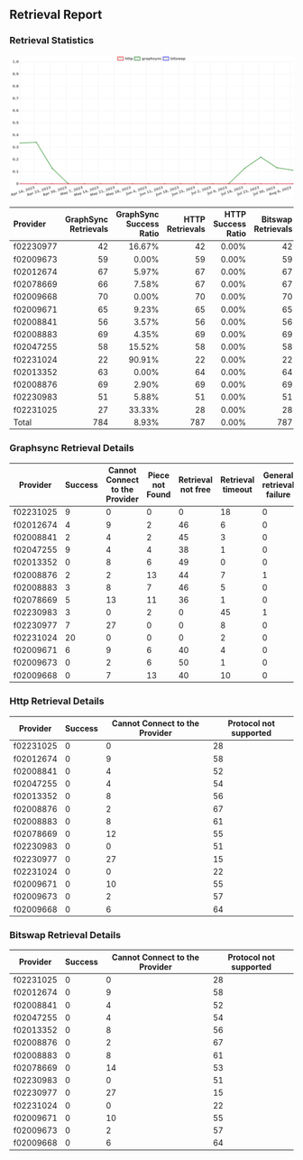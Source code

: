 ## Retrieval Report
### Retrieval Statistics
<img src="https://raw.githubusercontent.com/data-preservation-programs/filplus-checker-assets/main/filecoin-project/filecoin-plus-large-datasets/issues/1656/1691463515136.png"/>

| Provider  | GraphSync Retrievals | GraphSync Success Ratio | HTTP Retrievals | HTTP Success Ratio | Bitswap Retrievals | Bitswap Success Ratio |
| :-------- | -------------------: | ----------------------: | --------------: | -----------------: | -----------------: | --------------------: |
| f02230977 |                   42 |                  16.67% |              42 |              0.00% |                 42 |                 0.00% |
| f02009673 |                   59 |                   0.00% |              59 |              0.00% |                 59 |                 0.00% |
| f02012674 |                   67 |                   5.97% |              67 |              0.00% |                 67 |                 0.00% |
| f02078669 |                   66 |                   7.58% |              67 |              0.00% |                 67 |                 0.00% |
| f02009668 |                   70 |                   0.00% |              70 |              0.00% |                 70 |                 0.00% |
| f02009671 |                   65 |                   9.23% |              65 |              0.00% |                 65 |                 0.00% |
| f02008841 |                   56 |                   3.57% |              56 |              0.00% |                 56 |                 0.00% |
| f02008883 |                   69 |                   4.35% |              69 |              0.00% |                 69 |                 0.00% |
| f02047255 |                   58 |                  15.52% |              58 |              0.00% |                 58 |                 0.00% |
| f02231024 |                   22 |                  90.91% |              22 |              0.00% |                 22 |                 0.00% |
| f02013352 |                   63 |                   0.00% |              64 |              0.00% |                 64 |                 0.00% |
| f02008876 |                   69 |                   2.90% |              69 |              0.00% |                 69 |                 0.00% |
| f02230983 |                   51 |                   5.88% |              51 |              0.00% |                 51 |                 0.00% |
| f02231025 |                   27 |                  33.33% |              28 |              0.00% |                 28 |                 0.00% |
| Total     |                  784 |                   8.93% |             787 |              0.00% |                787 |                 0.00% |

### Graphsync Retrieval Details
| Provider  | Success | Cannot Connect to the Provider | Piece not Found | Retrieval not free | Retrieval timeout | General retrieval failure | Unconfirmed block transfer |
| --------- | ------- | ------------------------------ | --------------- | ------------------ | ----------------- | ------------------------- | -------------------------- |
| f02231025 | 9       | 0                              | 0               | 0                  | 18                | 0                         | 0                          |
| f02012674 | 4       | 9                              | 2               | 46                 | 6                 | 0                         | 0                          |
| f02008841 | 2       | 4                              | 2               | 45                 | 3                 | 0                         | 0                          |
| f02047255 | 9       | 4                              | 4               | 38                 | 1                 | 0                         | 2                          |
| f02013352 | 0       | 8                              | 6               | 49                 | 0                 | 0                         | 0                          |
| f02008876 | 2       | 2                              | 13              | 44                 | 7                 | 1                         | 0                          |
| f02008883 | 3       | 8                              | 7               | 46                 | 5                 | 0                         | 0                          |
| f02078669 | 5       | 13                             | 11              | 36                 | 1                 | 0                         | 0                          |
| f02230983 | 3       | 0                              | 2               | 0                  | 45                | 1                         | 0                          |
| f02230977 | 7       | 27                             | 0               | 0                  | 8                 | 0                         | 0                          |
| f02231024 | 20      | 0                              | 0               | 0                  | 2                 | 0                         | 0                          |
| f02009671 | 6       | 9                              | 6               | 40                 | 4                 | 0                         | 0                          |
| f02009673 | 0       | 2                              | 6               | 50                 | 1                 | 0                         | 0                          |
| f02009668 | 0       | 7                              | 13              | 40                 | 10                | 0                         | 0                          |

### Http Retrieval Details
| Provider  | Success | Cannot Connect to the Provider | Protocol not supported |
| --------- | ------- | ------------------------------ | ---------------------- |
| f02231025 | 0       | 0                              | 28                     |
| f02012674 | 0       | 9                              | 58                     |
| f02008841 | 0       | 4                              | 52                     |
| f02047255 | 0       | 4                              | 54                     |
| f02013352 | 0       | 8                              | 56                     |
| f02008876 | 0       | 2                              | 67                     |
| f02008883 | 0       | 8                              | 61                     |
| f02078669 | 0       | 12                             | 55                     |
| f02230983 | 0       | 0                              | 51                     |
| f02230977 | 0       | 27                             | 15                     |
| f02231024 | 0       | 0                              | 22                     |
| f02009671 | 0       | 10                             | 55                     |
| f02009673 | 0       | 2                              | 57                     |
| f02009668 | 0       | 6                              | 64                     |

### Bitswap Retrieval Details
| Provider  | Success | Cannot Connect to the Provider | Protocol not supported |
| --------- | ------- | ------------------------------ | ---------------------- |
| f02231025 | 0       | 0                              | 28                     |
| f02012674 | 0       | 9                              | 58                     |
| f02008841 | 0       | 4                              | 52                     |
| f02047255 | 0       | 4                              | 54                     |
| f02013352 | 0       | 8                              | 56                     |
| f02008876 | 0       | 2                              | 67                     |
| f02008883 | 0       | 8                              | 61                     |
| f02078669 | 0       | 14                             | 53                     |
| f02230983 | 0       | 0                              | 51                     |
| f02230977 | 0       | 27                             | 15                     |
| f02231024 | 0       | 0                              | 22                     |
| f02009671 | 0       | 10                             | 55                     |
| f02009673 | 0       | 2                              | 57                     |
| f02009668 | 0       | 6                              | 64                     |
